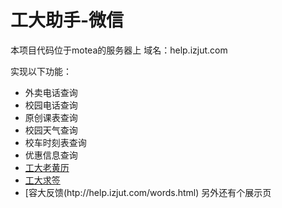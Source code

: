 工大助手-微信
==================
本项目代码位于motea的服务器上
域名：help.izjut.com

实现以下功能：
* 外卖电话查询
* 校园电话查询
* 原创课表查询
* 校园天气查询
* 校车时刻表查询
* 优惠信息查询
* [工大老黄历](https://github.com/suziewong/zjutcal)
* [工大求签](https://github.com/zhangshenxu/zjutpray)
* [容大反馈(htp://help.izjut.com/words.html)
另外还有个展示页
